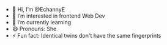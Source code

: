 - 👋 Hi, I’m @EchannyE
- 👀 I’m interested in frontend Web Dev
- 🌱 I’m currently learning 
- 😄 Pronouns: She
- ⚡ Fun fact: Identical twins don't have the same fingerprints

<!---
EchannyE/EchannyE is a ✨ special ✨ repository because its `README.md` (this file) appears on your GitHub profile.
You can click the Preview link to take a look at your changes.
--->
